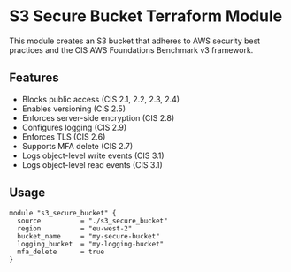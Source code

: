# S3 Secure Bucket Terraform Module

This module creates an S3 bucket that adheres to AWS security best practices and the CIS AWS Foundations Benchmark v3 framework.

## Features

- Blocks public access (CIS 2.1, 2.2, 2.3, 2.4)
- Enables versioning (CIS 2.5)
- Enforces server-side encryption (CIS 2.8)
- Configures logging (CIS 2.9)
- Enforces TLS (CIS 2.6)
- Supports MFA delete (CIS 2.7)
- Logs object-level write events (CIS 3.1)
- Logs object-level read events (CIS 3.1)

## Usage

```hcl
module "s3_secure_bucket" {
  source          = "./s3_secure_bucket"
  region          = "eu-west-2"
  bucket_name     = "my-secure-bucket"
  logging_bucket  = "my-logging-bucket"
  mfa_delete      = true
}
